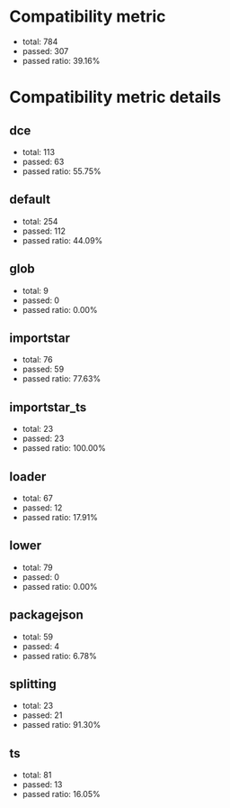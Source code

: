 # Compatibility metric
- total: 784
- passed: 307
- passed ratio: 39.16%
# Compatibility metric details
## dce
- total: 113
- passed: 63
- passed ratio: 55.75%
## default
- total: 254
- passed: 112
- passed ratio: 44.09%
## glob
- total: 9
- passed: 0
- passed ratio: 0.00%
## importstar
- total: 76
- passed: 59
- passed ratio: 77.63%
## importstar_ts
- total: 23
- passed: 23
- passed ratio: 100.00%
## loader
- total: 67
- passed: 12
- passed ratio: 17.91%
## lower
- total: 79
- passed: 0
- passed ratio: 0.00%
## packagejson
- total: 59
- passed: 4
- passed ratio: 6.78%
## splitting
- total: 23
- passed: 21
- passed ratio: 91.30%
## ts
- total: 81
- passed: 13
- passed ratio: 16.05%
